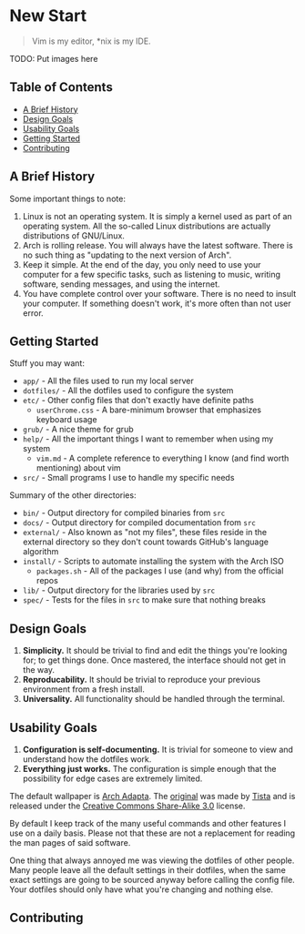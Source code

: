 # New Start

> Vim is my editor, \*nix is my IDE.

TODO: Put images here

## Table of Contents

- [A Brief History](#a-brief-history)
- [Design Goals](#design-goals)
- [Usability Goals](#usability-goals)
- [Getting Started](#getting-started)
- [Contributing](#contributing)

## A Brief History

Some important things to note:

1. Linux is not an operating system. It is simply a kernel used as part of an operating system. All the so-called Linux distributions are actually distributions of GNU/Linux.
2. Arch is rolling release. You will always have the latest software. There is no such thing as "updating to the next version of Arch".
3. Keep it simple. At the end of the day, you only need to use your computer for a few specific tasks, such as listening to music, writing software, sending messages, and using the internet.
4. You have complete control over your software. There is no need to insult your computer. If something doesn't work, it's more often than not user error.

## Getting Started

Stuff you may want:

- `app/` - All the files used to run my local server
- `dotfiles/` - All the dotfiles used to configure the system
- `etc/` - Other config files that don't exactly have definite paths
    - `userChrome.css` - A bare-minimum browser that emphasizes keyboard usage
- `grub/` - A nice theme for grub
- `help/` - All the important things I want to remember when using my system
    - `vim.md` - A complete reference to everything I know (and find worth mentioning) about vim
- `src/` - Small programs I use to handle my specific needs

Summary of the other directories:

- `bin/` - Output directory for compiled binaries from `src`
- `docs/` - Output directory for compiled documentation from `src`
- `external/` - Also known as "not my files", these files reside in the external directory so they don't count towards GitHub's language algorithm
- `install/` - Scripts to automate installing the system with the Arch ISO
    - `packages.sh` - All of the packages I use (and why) from the official repos
- `lib/` - Output directory for the libraries used by `src`
- `spec/` - Tests for the files in `src` to make sure that nothing breaks

## Design Goals

1. **Simplicity.** It should be trivial to find and edit the things you're looking for; to get things done. Once mastered, the interface should not get in the way.
2. **Reproducability.** It should be trivial to reproduce your previous environment from a fresh install.
3. **Universality.** All functionality should be handled through the terminal.

## Usability Goals

1. **Configuration is self-documenting.** It is trivial for someone to view and understand how the dotfiles work.
2. **Everything just works.** The configuration is simple enough that the possibility for edge cases are extremely limited.

The default wallpaper is [Arch Adapta](https://www.reddit.com/r/UnixWallpapers/comments/71lcxo/). The [original](https://github.com/adapta-project/adapta-backgrounds) was made by [Tista](https://github.com/tista500) and is released under the [Creative Commons Share-Alike 3.0](https://creativecommons.org/licenses/by-sa/3.0/) license.

By default I keep track of the many useful commands and other features I use on a daily basis. Please not that these are not a replacement for reading the man pages of said software.

One thing that always annoyed me was viewing the dotfiles of other people. Many people leave all the default settings in their dotfiles, when the same exact settings are going to be sourced anyway before calling the config file. Your dotfiles should only have what you're changing and nothing else.

## Contributing
